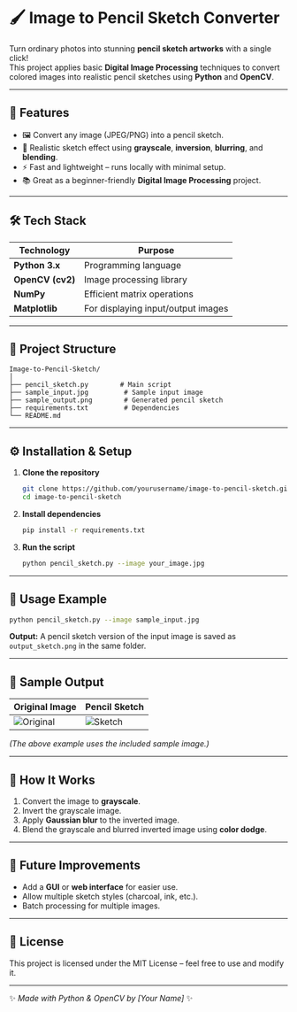 # 🖌️ Image to Pencil Sketch Converter

Turn ordinary photos into stunning **pencil sketch artworks** with a single click!  
This project applies basic **Digital Image Processing** techniques to convert colored images into realistic pencil sketches using **Python** and **OpenCV**.

---

## 🚀 Features

- 🖼️ Convert any image (JPEG/PNG) into a pencil sketch.
- 🎨 Realistic sketch effect using **grayscale**, **inversion**, **blurring**, and **blending**.
- ⚡ Fast and lightweight – runs locally with minimal setup.
- 📚 Great as a beginner-friendly **Digital Image Processing** project.

---

## 🛠️ Tech Stack

| Technology | Purpose |
|------------|---------|
| **Python 3.x** | Programming language |
| **OpenCV (cv2)** | Image processing library |
| **NumPy** | Efficient matrix operations |
| **Matplotlib** | For displaying input/output images |

---

## 📂 Project Structure

```
Image-to-Pencil-Sketch/
│
├── pencil_sketch.py        # Main script
├── sample_input.jpg         # Sample input image
├── sample_output.png        # Generated pencil sketch
├── requirements.txt         # Dependencies
└── README.md
```

---

## ⚙️ Installation & Setup

1. **Clone the repository**
   ```bash
   git clone https://github.com/yourusername/image-to-pencil-sketch.git
   cd image-to-pencil-sketch
   ```

2. **Install dependencies**
   ```bash
   pip install -r requirements.txt
   ```

3. **Run the script**
   ```bash
   python pencil_sketch.py --image your_image.jpg
   ```

---

## 📝 Usage Example

```bash
python pencil_sketch.py --image sample_input.jpg
```

**Output:** A pencil sketch version of the input image is saved as `output_sketch.png` in the same folder.

---

## 📸 Sample Output

| Original Image | Pencil Sketch |
|---------------|---------------|
| ![Original](sample_input.jpg) | ![Sketch](sample_output.png) |

*(The above example uses the included sample image.)*

---

## 🧠 How It Works

1. Convert the image to **grayscale**.
2. Invert the grayscale image.
3. Apply **Gaussian blur** to the inverted image.
4. Blend the grayscale and blurred inverted image using **color dodge**.

---

## 🎯 Future Improvements

- Add a **GUI** or **web interface** for easier use.
- Allow multiple sketch styles (charcoal, ink, etc.).
- Batch processing for multiple images.

---

## 📜 License

This project is licensed under the MIT License – feel free to use and modify it.

---

✨ *Made with Python & OpenCV by [Your Name]* ✨
